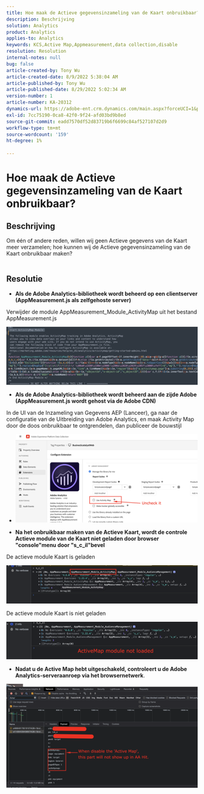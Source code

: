 ```yaml
---
title: Hoe maak de Actieve gegevensinzameling van de Kaart onbruikbaar?
description: Beschrijving
solution: Analytics
product: Analytics
applies-to: Analytics
keywords: KCS,Active Map,Appmeasurement,data collection,disable
resolution: Resolution
internal-notes: null
bug: false
article-created-by: Tony Wu
article-created-date: 8/9/2022 5:38:04 AM
article-published-by: Tony Wu
article-published-date: 8/29/2022 5:02:34 AM
version-number: 1
article-number: KA-20312
dynamics-url: https://adobe-ent.crm.dynamics.com/main.aspx?forceUCI=1&pagetype=entityrecord&etn=knowledgearticle&id=6c2a8469-a517-ed11-b83e-002248086a73
exl-id: 7cc75190-0ca8-42f0-9f24-afd03bd9b8ed
source-git-commit: eadd7570df52d83719b6f6699c84af527107d2d9
workflow-type: tm+mt
source-wordcount: '159'
ht-degree: 1%

---
```


# Hoe maak de Actieve gegevensinzameling van de Kaart onbruikbaar?

## Beschrijving

Om één of andere reden, willen wij geen Actieve gegevens van de Kaart meer verzamelen; hoe kunnen wij de Actieve gegevensinzameling van de Kaart onbruikbaar maken?
<br> 

## Resolutie


- <b>Als de Adobe Analytics-bibliotheek wordt beheerd op een clientserver (AppMeasurement.js als zelfgehoste server)</b>


Verwijder de module AppMeasurement_Module_ActivityMap uit het bestand AppMeasurement.js

![](assets/afbc7944-b517-ed11-b83e-002248086a73.png)



- <b>Als de Adobe Analytics-bibliotheek wordt beheerd aan de zijde Adobe (AppMeasurement.js wordt gehost via de Adobe CDN)</b>


In de UI van de Inzameling van Gegevens AEP (Lanceer), ga naar de configuratie van de Uitbreiding van Adobe Analytics, en maak Activity Map door de doos onbruikbaar te ontgrendelen, dan publiceer de bouwstijl

- ![](assets/7ccff702-a717-ed11-b83e-002248086a73.png)




























- <b>Na het onbruikbaar maken van de Actieve Kaart, wordt de controle Actieve module van de Kaart niet geladen door browser &quot;console&quot;menu door &quot;s_c_il&quot;bevel</b>


De actieve module Kaart is geladen

![](assets/fae3dc70-b317-ed11-b83e-002248086a73.png)

De actieve module Kaart is niet geladen

![](assets/27e433af-b317-ed11-b83e-002248086a73.png)

- <b>Nadat u de Active Map hebt uitgeschakeld, controleert u de Adobe Analytics-serveraanroep via het browsernetwerk</b>.


![](assets/7f84b7dc-3f27-ed11-9db1-00224808679b.png)
